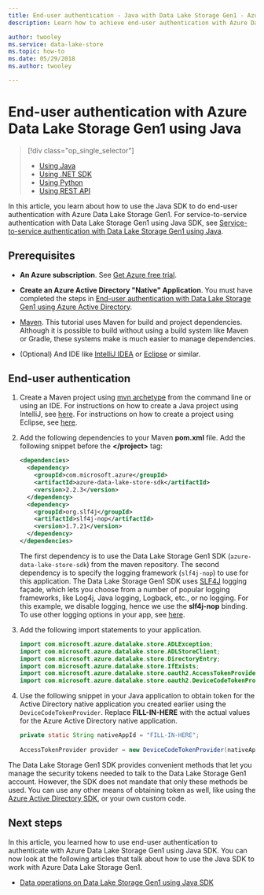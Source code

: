```yaml
---
title: End-user authentication - Java with Data Lake Storage Gen1 - Azure
description: Learn how to achieve end-user authentication with Azure Data Lake Storage Gen1 using Azure Active Directory with Java

author: twooley
ms.service: data-lake-store
ms.topic: how-to
ms.date: 05/29/2018
ms.author: twooley

---
```

# End-user authentication with Azure Data Lake Storage Gen1 using Java
> [!div class="op_single_selector"]
> * [Using Java](data-lake-store-end-user-authenticate-java-sdk.md)
> * [Using .NET SDK](data-lake-store-end-user-authenticate-net-sdk.md)
> * [Using Python](data-lake-store-end-user-authenticate-python.md)
> * [Using REST API](data-lake-store-end-user-authenticate-rest-api.md)
> 
>   

In this article, you learn about how to use the Java SDK to do end-user authentication with Azure Data Lake Storage Gen1. For service-to-service authentication with Data Lake Storage Gen1 using Java SDK, see [Service-to-service authentication with Data Lake Storage Gen1 using Java](data-lake-store-service-to-service-authenticate-java.md).

## Prerequisites
* **An Azure subscription**. See [Get Azure free trial](https://azure.microsoft.com/pricing/free-trial/).

* **Create an Azure Active Directory "Native" Application**. You must have completed the steps in [End-user authentication with Data Lake Storage Gen1 using Azure Active Directory](data-lake-store-end-user-authenticate-using-active-directory.md).

* [Maven](https://maven.apache.org/install.html). This tutorial uses Maven for build and project dependencies. Although it is possible to build without using a build system like Maven or Gradle, these systems make is much easier to manage dependencies.

* (Optional) And IDE like [IntelliJ IDEA](https://www.jetbrains.com/idea/download/) or [Eclipse](https://www.eclipse.org/downloads/) or similar.

## End-user authentication
1. Create a Maven project using [mvn archetype](https://maven.apache.org/guides/getting-started/maven-in-five-minutes.html) from the command line or using an IDE. For instructions on how to create a Java project using IntelliJ, see [here](https://www.jetbrains.com/help/idea/2016.1/creating-and-running-your-first-java-application.html). For instructions on how to create a project using Eclipse, see [here](https://help.eclipse.org/mars/index.jsp?topic=%2Forg.eclipse.jdt.doc.user%2FgettingStarted%2Fqs-3.htm).

2. Add the following dependencies to your Maven **pom.xml** file. Add the following snippet before the **\</project>** tag:
   
    ```xml
    <dependencies>
      <dependency>
        <groupId>com.microsoft.azure</groupId>
        <artifactId>azure-data-lake-store-sdk</artifactId>
        <version>2.2.3</version>
      </dependency>
      <dependency>
        <groupId>org.slf4j</groupId>
        <artifactId>slf4j-nop</artifactId>
        <version>1.7.21</version>
      </dependency>
    </dependencies>
    ```
   
    The first dependency is to use the Data Lake Storage Gen1 SDK (`azure-data-lake-store-sdk`) from the maven repository. The second dependency is to specify the logging framework (`slf4j-nop`) to use for this application. The Data Lake Storage Gen1 SDK uses [SLF4J](https://www.slf4j.org/) logging façade, which lets you choose from a number of popular logging frameworks, like Log4j, Java logging, Logback, etc., or no logging. For this example, we disable logging, hence we use the **slf4j-nop** binding. To use other logging options in your app, see [here](https://www.slf4j.org/manual.html#projectDep).

3. Add the following import statements to your application.

    ```java
    import com.microsoft.azure.datalake.store.ADLException;
    import com.microsoft.azure.datalake.store.ADLStoreClient;
    import com.microsoft.azure.datalake.store.DirectoryEntry;
    import com.microsoft.azure.datalake.store.IfExists;
    import com.microsoft.azure.datalake.store.oauth2.AccessTokenProvider;
    import com.microsoft.azure.datalake.store.oauth2.DeviceCodeTokenProvider;
    ```

4. Use the following snippet in your Java application to obtain token for the Active Directory native application you created earlier using the `DeviceCodeTokenProvider`. Replace **FILL-IN-HERE** with the actual values for the Azure Active Directory native application.

    ```java
    private static String nativeAppId = "FILL-IN-HERE";
            
    AccessTokenProvider provider = new DeviceCodeTokenProvider(nativeAppId);   
    ```

The Data Lake Storage Gen1 SDK provides convenient methods that let you manage the security tokens needed to talk to the Data Lake Storage Gen1 account. However, the SDK does not mandate that only these methods be used. You can use any other means of obtaining token as well, like using the [Azure Active Directory SDK](https://github.com/AzureAD/azure-activedirectory-library-for-java), or your own custom code.

## Next steps
In this article, you learned how to use end-user authentication to authenticate with Azure Data Lake Storage Gen1 using Java SDK. You can now look at the following articles that talk about how to use the Java SDK to work with Azure Data Lake Storage Gen1.

* [Data operations on Data Lake Storage Gen1 using Java SDK](data-lake-store-get-started-java-sdk.md)


